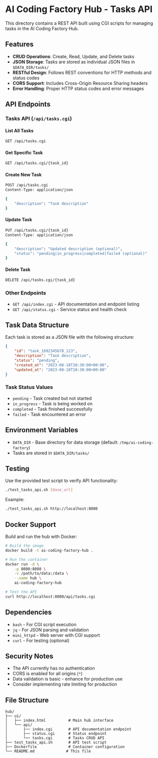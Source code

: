 # AI Coding Factory Hub - Tasks API

This directory contains a REST API built using CGI scripts for managing tasks in the AI Coding Factory Hub.

## Features

- **CRUD Operations**: Create, Read, Update, and Delete tasks
- **JSON Storage**: Tasks are stored as individual JSON files in `$DATA_DIR/tasks/`
- **RESTful Design**: Follows REST conventions for HTTP methods and status codes
- **CORS Support**: Includes Cross-Origin Resource Sharing headers
- **Error Handling**: Proper HTTP status codes and error messages

## API Endpoints

### Tasks API (`/api/tasks.cgi`)

#### List All Tasks
```bash
GET /api/tasks.cgi
```

#### Get Specific Task
```bash
GET /api/tasks.cgi/{task_id}
```

#### Create New Task
```bash
POST /api/tasks.cgi
Content-Type: application/json

{
    "description": "Task description"
}
```

#### Update Task
```bash
PUT /api/tasks.cgi/{task_id}
Content-Type: application/json

{
    "description": "Updated description (optional)",
    "status": "pending|in_progress|completed|failed (optional)"
}
```

#### Delete Task
```bash
DELETE /api/tasks.cgi/{task_id}
```

### Other Endpoints

- `GET /api/index.cgi` - API documentation and endpoint listing
- `GET /api/status.cgi` - Service status and health check

## Task Data Structure

Each task is stored as a JSON file with the following structure:

```json
{
    "id": "task_1692345678_123",
    "description": "Task description",
    "status": "pending",
    "created_at": "2023-08-18T10:30:00+00:00",
    "updated_at": "2023-08-18T10:30:00+00:00"
}
```

### Task Status Values
- `pending` - Task created but not started
- `in_progress` - Task is being worked on
- `completed` - Task finished successfully
- `failed` - Task encountered an error

## Environment Variables

- `DATA_DIR` - Base directory for data storage (default: `/tmp/ai-coding-factory`)
- Tasks are stored in `$DATA_DIR/tasks/`

## Testing

Use the provided test script to verify API functionality:

```bash
./test_tasks_api.sh [base_url]
```

Example:
```bash
./test_tasks_api.sh http://localhost:8080
```

## Docker Support

Build and run the hub with Docker:

```bash
# Build the image
docker build -t ai-coding-factory-hub .

# Run the container
docker run -d \
    -p 8080:8080 \
    -v /path/to/data:/data \
    --name hub \
    ai-coding-factory-hub

# Test the API
curl http://localhost:8080/api/tasks.cgi
```

## Dependencies

- `bash` - For CGI script execution
- `jq` - For JSON parsing and validation
- `mini_httpd` - Web server with CGI support
- `curl` - For testing (optional)

## Security Notes

- The API currently has no authentication
- CORS is enabled for all origins (`*`)
- Data validation is basic - enhance for production use
- Consider implementing rate limiting for production

## File Structure

```
hub/
├── ui/
│   ├── index.html          # Main hub interface
│   └── api/
│       ├── index.cgi       # API documentation endpoint
│       ├── status.cgi      # Status endpoint
│       └── tasks.cgi       # Tasks CRUD API
├── test_tasks_api.sh       # API test script
├── Dockerfile              # Container configuration
└── README.md              # This file
```
